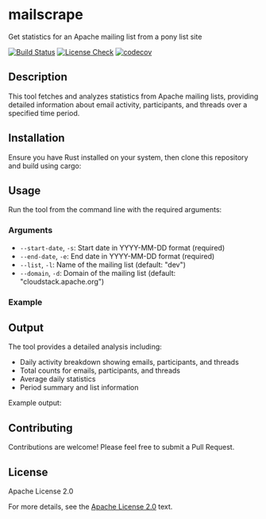 # mailscrape
Get statistics for an Apache mailing list from a pony list site

<!-- Labels: -->
[![Build Status](https://github.com/DaanHoogland/mailscrape/actions/workflows/build.yaml/badge.svg?branch=main)](https://github.com/DaanHoogland/mailscrape/actions/workflows/build.yaml)
[![License Check](https://github.com/DaanHoogland/mailscrape/actions/workflows/rat.yaml/badge.svg?branch=main)](https://github.com/DaanHoogland/mailscrape/actions/workflows/rat.yaml)
[![codecov](https://codecov.io/gh/DaanHoogland/mailscrape/branch/main/graph/badge.svg)](https://codecov.io/gh/DaanHoogland/mailscrape)


## Description
This tool fetches and analyzes statistics from Apache mailing lists, providing detailed information about email activity, participants, and threads over a specified time period.

## Installation
Ensure you have Rust installed on your system, then clone this repository and build using cargo:

## Usage
Run the tool from the command line with the required arguments:

### Arguments
- `--start-date`, `-s`: Start date in YYYY-MM-DD format (required)
- `--end-date`, `-e`: End date in YYYY-MM-DD format (required)
- `--list`, `-l`: Name of the mailing list (default: "dev")
- `--domain`, `-d`: Domain of the mailing list (default: "cloudstack.apache.org")

### Example


## Output
The tool provides a detailed analysis including:
- Daily activity breakdown showing emails, participants, and threads
- Total counts for emails, participants, and threads
- Average daily statistics
- Period summary and list information

Example output:

## Contributing
Contributions are welcome! Please feel free to submit a Pull Request.

## License
Apache License 2.0

For more details, see the [Apache License 2.0](https://www.apache.org/licenses/LICENSE-2.0) text.
